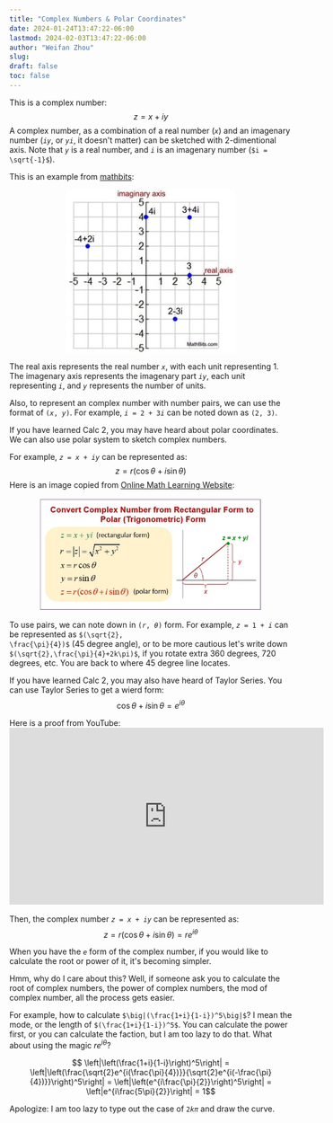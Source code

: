 ```yaml
---
title: "Complex Numbers & Polar Coordinates"
date: 2024-01-24T13:47:22-06:00
lastmod: 2024-02-03T13:47:22-06:00
author: "Weifan Zhou"
slug:
draft: false
toc: false
---
```

This is a complex number: $$z = x + iy$$
A complex number, as a combination of a real number (<code>$x$</code>) and an imagenary number (<code>$iy$</code>, or <code>$yi$</code>, it doesn't matter) can be sketched with 2-dimentional axis. Note that <code>$y$</code> is a real number, and <code>$i$</code> is an imagenary number (<code>$i = \sqrt{-1}$</code>).

This is an example from [mathbits](https://mathbitsnotebook.com/Algebra2/ComplexNumbers/CPGraphs.html):
<figure itemprop=associatedMedia itemscope itemtype=http://schema.org/ImageObject>
<a href=/media/complex_num1.jpg itemprop=contentUrl>
<img itemprop=thumbnail src=/media/complex_num1.jpg width="300" style="display: block; margin: 0 auto" alt="sketch complex number">
</a>
</figure>

The real axis represents the real number <code>$x$</code>, with each unit representing 1. The imagenary axis represents the imagenary part <code>$iy$</code>, each unit representing <code>$i$</code>, and <code>$y$</code> represents the number of units.

Also, to represent an complex number with number pairs, we can use the format of <code>$(x, y)$</code>. For example, <code>$i=2+3i$</code> can be noted down as <code>$(2,3)$</code>.

If you have learned Calc 2, you may have heard about polar coordinates. We can also use polar system to sketch complex numbers. 

For example, <code>$z=x+iy$</code> can be represented as:
 $$z= r(\cos{\theta}+i\sin{\theta})$$
Here is an image copied from [Online Math Learning Website](https://www.onlinemathlearning.com/complex-plane-hsn-cn4.html):
<figure itemprop=associatedMedia itemscope itemtype=http://schema.org/ImageObject>
<a href=/media/complex_num2.jpg itemprop=contentUrl>
<img itemprop=thumbnail src=/media/complex_num2.jpg width="400" style="display: block; margin: 0 auto" alt="sketch complex number">
</a>
</figure>

To use pairs, we can note down in <code>$(r, \theta)$</code> form. For example, <code>$z=1+i$</code> can be represented as <code>$(\sqrt{2}, \frac{\pi}{4})$</code> (45 degree angle), or to be more cautious let's write down <code>$(\sqrt{2},\frac{\pi}{4}+2k\pi)$</code>, if you rotate extra 360 degrees, 720 degrees, etc. You are back to where 45 degree line locates.

If you have learned Calc 2, you may also have heard of Taylor Series. You can use Taylor Series to get a wierd form:
$$\cos{\theta}+i\sin{\theta}=e^{i\theta}$$

Here is a proof from YouTube: <iframe width="560" height="315" src="https://www.youtube.com/embed/GqvDUcU8F3I?si=VGYh7lccROpKH5nW" title="YouTube video player" frameborder="0" allow="accelerometer; autoplay; clipboard-write; encrypted-media; gyroscope; picture-in-picture; web-share" allowfullscreen></iframe>

Then, the complex number <code>$z=x+iy$</code> can be represented as:
 $$z=r(\cos{\theta}+i\sin{\theta})=re^{i\theta}$$

When you have the <code>$e$</code> form of the complex number, if you would like to calculate the root or power of it, it's becoming simpler.

Hmm, why do I care about this?
Well, if someone ask you to calculate the root of complex numbers, the power of complex numbers, the mod of complex number, all the process gets easier.

For example, how to calculate <code>$\big|(\frac{1+i}{1-i})^5\big|$</code>? I mean the mode, or the length of <code>$(\frac{1+i}{1-i})^5$</code>.
You can calculate the power first, or you can calculate the faction, but I am too lazy to do that. What about using the magic $re^{i\theta}$?

$$ \left|\left(\frac{1+i}{1-i}\right)^5\right|
= \left|\left(\frac{\sqrt{2}e^{i(\frac{\pi}{4})}}{\sqrt{2}e^{i(-\frac{\pi}{4})}}\right)^5\right|
= \left|\left(e^{i\frac{\pi}{2}}\right)^5\right|
= \left|e^{i\frac{5\pi}{2}}\right|
= 1$$

Apologize: I am too lazy to type out the case of <code>$2k\pi$</code> and draw the curve.